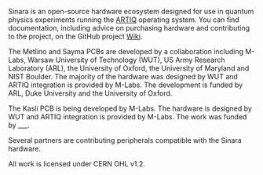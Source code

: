 Sinara is an open-source hardware ecosystem designed for use in quantum physics experiments running the [ARTIQ](https://m-labs.hk/artiq/) operating system. You can find documentation, including advice on purchasing hardware and contributing to the project, on the GitHub project [Wiki](https://github.com/m-labs/sinara/wiki).

The Metlino and Sayma PCBs are developed by a collaboration including M-Labs, Warsaw University of Technology (WUT), US Army Research Laboratory (ARL), the University of Oxford, the University of Maryland and NIST Boulder. The majority of the hardware was designed by WUT and ARTIQ integration is provided by M-Labs. The development is funded by ARL, Duke University and the University of Oxford. 

The Kasli PCB is being developed by M-Labs. The hardware is designed by WUT and ARTIQ integration is provided by M-Labs. The work was funded by ___. 

Several partners are contributing peripherals compatible with the Sinara hardware. 

All work is licensed under CERN OHL v1.2. 
